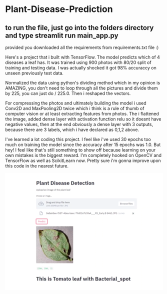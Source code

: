 ﻿# Plant-Disease-Prediction
 ## to run the file, just go into the folders directory and type streamlit run main_app.py 
 provided you downloaded all the requirements from requirements.txt file :)
 
Here's a project that i built with TensorFlow. The model predicts which of 4 diseases a leaf has. It was trained using 900 photos with 80/20 split of training and testing data. I was actually shocked it got 98% accuraccy on unseen previously test data.

Normalized the data using python's dividing method which in my opinion is AMAZING, you don't need to loop through all the pictures and divide them by 225, you can just do / 225.0. Then i reshaped the vectors.

For compressing the photos and ultimately building the model i used Conv2D and MaxPooling2D twice which i think is a rule of thumb of computer vision or at least extracting features from photos. The i flattened the image, added dense layer with activation function relu so it doesnt have negative values, then at the end obviously a dense layer with 3 outputs, because there are 3 labels, which i have declared as 0,1,2 above.

I've learned a lot coding this project. I feel like i've used 30 epochs too much on training the model since the accuracy after 15 epochs was 1.0. But hey! I feel like that's still something to show off because learning on your own mistakes is the biggest reward.
I'm completely hooked on OpenCV and TensorFlow as well as ScikitLearn now. Pretty sure i'm gonna improve upon this code in the nearest future.


 
 ![alt text](prediction.png)

